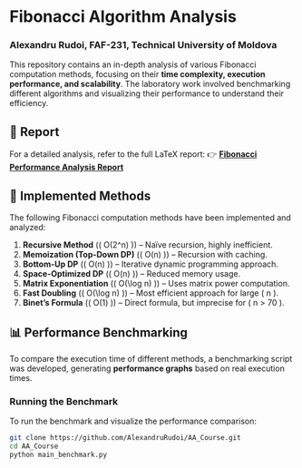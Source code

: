 # Fibonacci Algorithm Analysis
### Alexandru Rudoi, FAF-231, Technical University of Moldova

This repository contains an in-depth analysis of various Fibonacci computation methods, focusing on their **time complexity, execution performance, and scalability**. The laboratory work involved benchmarking different algorithms and visualizing their performance to understand their efficiency.

## 📜 Report
For a detailed analysis, refer to the full LaTeX report:
👉 **[Fibonacci Performance Analysis Report](https://github.com/AlexandruRudoi/AA_Course/blob/Lab_1/Lab_1/REPORT.pdf)**

## 📌 Implemented Methods
The following Fibonacci computation methods have been implemented and analyzed:
1. **Recursive Method** (\( O(2^n) \)) – Naïve recursion, highly inefficient.
2. **Memoization (Top-Down DP)** (\( O(n) \)) – Recursion with caching.
3. **Bottom-Up DP** (\( O(n) \)) – Iterative dynamic programming approach.
4. **Space-Optimized DP** (\( O(n) \)) – Reduced memory usage.
5. **Matrix Exponentiation** (\( O(\log n) \)) – Uses matrix power computation.
6. **Fast Doubling** (\( O(\log n) \)) – Most efficient approach for large \( n \).
7. **Binet’s Formula** (\( O(1) \)) – Direct formula, but imprecise for \( n > 70 \).

## 📊 Performance Benchmarking
To compare the execution time of different methods, a benchmarking script was developed, generating **performance graphs** based on real execution times.

### **Running the Benchmark**
To run the benchmark and visualize the performance comparison:

```bash
git clone https://github.com/AlexandruRudoi/AA_Course.git
cd AA_Course
python main_benchmark.py
